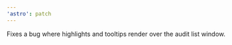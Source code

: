 ```yaml
---
'astro': patch
---
```


Fixes a bug where highlights and tooltips render over the audit list window.
